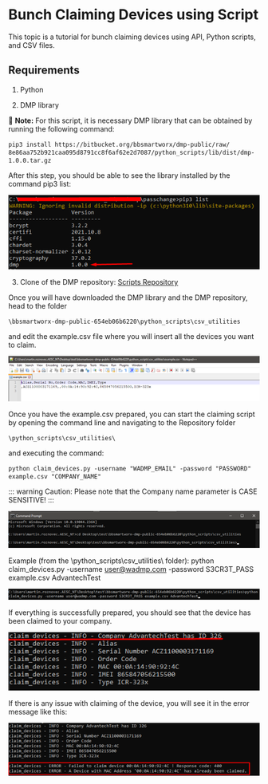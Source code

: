 # Bunch Claiming Devices using Script

This topic is a tutorial for bunch claiming devices using API, Python scripts, and CSV files.

## Requirements

1. Python

2. DMP library

:memo: **Note:** For this script, it is necessary DMP library that can be obtained by running the following command:


```
pip3 install https://bitbucket.org/bbsmartworx/dmp-public/raw/
8e86aa752b921caa095d8791cc8f6af62e2d7087/python_scripts/lib/dist/dmp-1.0.0.tar.gz
```

After this step, you should be able to see the library installed by the command pip3 list:

![pip3 list](./pip3_list.png "pip3 list")

3. Clone of the DMP repository: [Scripts Repository](https://bitbucket.org/bbsmartworx/dmp-public/src/master/python_scripts/csv_utilities/)

Once you will have downloaded the DMP library and the DMP repository, head to the folder

```
\bbsmartworx-dmp-public-654eb06b6220\python_scripts\csv_utilities
```

and edit the example.csv file where you will insert all the devices you want to claim. 

![CSV_example](./CSV_example.png "CSV Example")

Once you have the example.csv prepared, you can start the claiming script by opening the command line and navigating to the Repository folder

```
\python_scripts\csv_utilities\ 
```
and executing the command:
``` 
python claim_devices.py -username "WADMP_EMAIL" -password "PASSWORD" example.csv "COMPANY_NAME"
```

::: warning Caution:
Please note that the Company name parameter is CASE SENSITIVE!
:::

![ConsoleExample_1](./ConsoleExample_1.png "Console Example 1")

Example (from the \python_scripts\csv_utilities\ folder): 
python claim_devices.py -username user@wadmp.com -password S3CR3T_PASS example.csv AdvantechTest

![ConsoleExample_2](./ConsoleExample_2.png "Console Example 2")

If everything is successfully prepared, you should see that the device has been claimed to your company.

![ConsoleExample_3](./ConsoleExample_3.png "Console Example 3")

If there is any issue with claiming of the device, you will see it in the error message like this:

![ConsoleExample_4](./ConsoleExample_4.png "Console Example 4")